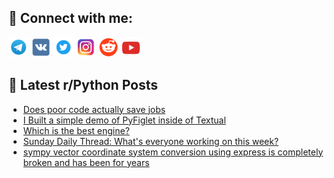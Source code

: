 ## 🔎 Connect with me:
[<img src="https://github.com/bullbesh/bullbesh/blob/main/images/Telegram.png" width="32" height="32" />](https://t.me/bullbesh)
[<img src="https://github.com/bullbesh/bullbesh/blob/main/images/VK.png" width="32" height="32" />](https://vk.com/bullbesh)
[<img src="https://github.com/bullbesh/bullbesh/blob/main/images/Twitter.png" width="32" height="32" />](https://twitter.com/bullbesh1)
[<img src="https://github.com/bullbesh/bullbesh/blob/main/images/Instagram.png" width="32" height="32" />](https://www.instagram.com/bullbesh)
[<img src="https://github.com/bullbesh/bullbesh/blob/main/images/Reddit.png" width="32" height="32" />](https://www.reddit.com/user/bullbesh)
[<img src="https://github.com/bullbesh/bullbesh/blob/main/images/YouTube.png" width="32" height="32" />](https://www.youtube.com/channel/UCtfjRs6uzgq5mfm8S06WTcg)

## 📕 Latest r/Python Posts
<!-- BLOG-POST-LIST:START -->
- [Does poor code actually save jobs](https://www.reddit.com/r/Python/comments/1g7rs0s/does_poor_code_actually_save_jobs/)
- [I Built a simple demo of PyFiglet inside of Textual](https://www.reddit.com/r/Python/comments/1g7pew6/i_built_a_simple_demo_of_pyfiglet_inside_of/)
- [Which is the best engine?](https://www.reddit.com/r/Python/comments/1g7nh4j/which_is_the_best_engine/)
- [Sunday Daily Thread: What&#39;s everyone working on this week?](https://www.reddit.com/r/Python/comments/1g7m7nw/sunday_daily_thread_whats_everyone_working_on/)
- [sympy vector coordinate system conversion using express is completely broken and has been for years](https://www.reddit.com/r/Python/comments/1g7j63m/sympy_vector_coordinate_system_conversion_using/)
<!-- BLOG-POST-LIST:END -->
